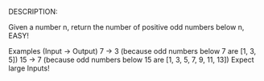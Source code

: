 DESCRIPTION:

Given a number n, return the number of positive odd numbers below n, EASY!

Examples (Input -> Output)
7  -> 3 (because odd numbers below 7 are [1, 3, 5])
15 -> 7 (because odd numbers below 15 are [1, 3, 5, 7, 9, 11, 13])
Expect large Inputs!